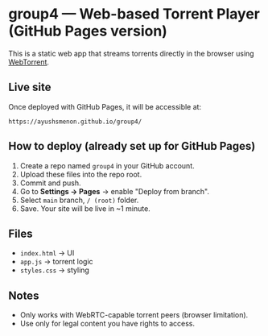 # group4 — Web-based Torrent Player (GitHub Pages version)

This is a static web app that streams torrents directly in the browser using [WebTorrent](https://webtorrent.io/).

## Live site
Once deployed with GitHub Pages, it will be accessible at:

```
https://ayushsmenon.github.io/group4/
```

## How to deploy (already set up for GitHub Pages)
1. Create a repo named `group4` in your GitHub account.
2. Upload these files into the repo root.
3. Commit and push.
4. Go to **Settings → Pages** → enable "Deploy from branch".
5. Select `main` branch, `/ (root)` folder.
6. Save. Your site will be live in ~1 minute.

## Files
- `index.html` → UI
- `app.js` → torrent logic
- `styles.css` → styling

## Notes
- Only works with WebRTC-capable torrent peers (browser limitation).
- Use only for legal content you have rights to access.

